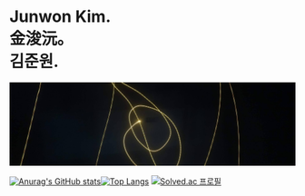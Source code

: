 Junwon Kim.    
金浚沅。       
김준원.              
===================

![Alt text](banner.jpg "장노출")



[![Anurag's GitHub stats](https://github-readme-stats.vercel.app/api?username=notj-code&show_icons=true&theme=dark)](https://github.com/notj-code)[![Top Langs](https://github-readme-stats.vercel.app/api/top-langs/?username=notj-code&show_icons=true&theme=dark)](https://github.com/anuraghazra/github-readme-stats)
[![Solved.ac
프로필](http://mazassumnida.wtf/api/v2/generate_badge?boj=notj)](https://solved.ac/notj)
